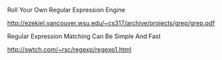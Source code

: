 
Roll Your Own Regular Expression Engine

http://ezekiel.vancouver.wsu.edu/~cs317/archive/projects/grep/grep.pdf

Regular Expression Matching Can Be Simple And Fast 

http://swtch.com/~rsc/regexp/regexp1.html